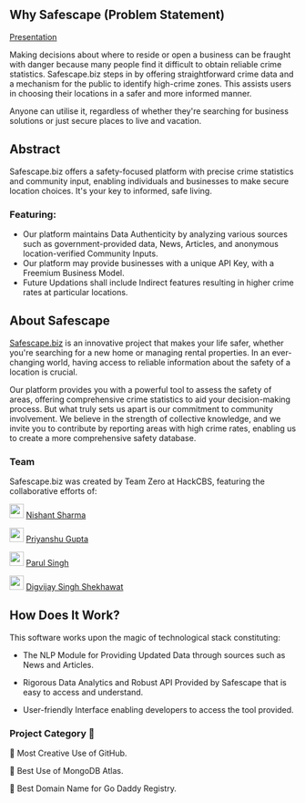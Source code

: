 [](https://github.com/nishant-ai/SafeScape/blob/33c227b2ae251fa014096f6d998309a1c897f053/Wallpaper.png)

## Why Safescape (Problem Statement)

[Presentation](https://github.com/nishant-ai/SafeScape/blob/main/Presentation.pdf)

Making decisions about where to reside or open a business can be fraught with danger because many people find it difficult to obtain reliable crime statistics. Safescape.biz steps in by offering straightforward crime data and a mechanism for the public to identify high-crime zones. This assists users in choosing their locations in a safer and more informed manner.

Anyone can utilise it, regardless of whether they're searching for business solutions or just secure places to live and vacation.


## Abstract
Safescape.biz offers a safety-focused platform with precise crime statistics and community input, enabling individuals and businesses to make secure location choices. It's your key to informed, safe living.

### Featuring:

- Our platform maintains Data Authenticity by analyzing various sources such as government-provided data, News, Articles, and anonymous location-verified Community Inputs.
- Our platform may provide businesses with a unique API Key, with a Freemium Business Model.
- Future Updations shall include Indirect features resulting in higher crime rates at particular locations.

## About Safescape

[Safescape.biz](https://www.safescape.biz) is an innovative project that makes your life safer, whether you're searching for a new home or managing rental properties. In an ever-changing world, having access to reliable information about the safety of a location is crucial.

Our platform provides you with a powerful tool to assess the safety of areas, offering comprehensive crime statistics to aid your decision-making process. But what truly sets us apart is our commitment to community involvement. We believe in the strength of collective knowledge, and we invite you to contribute by reporting areas with high crime rates, enabling us to create a more comprehensive safety database.

### Team

Safescape.biz was created by Team Zero at HackCBS, featuring the collaborative efforts of:

<img src="https://camo.githubusercontent.com/7aef9ce4e3957e1650678f70f36eaea3da867ddbc4b26ccff209cfe2dbf14d51/68747470733a2f2f6f63746f6465782e6769746875622e636f6d2f696d616765732f6f726967696e616c2e706e67" alt="" style="height: 25px; width: auto;" /> [Nishant Sharma](https://www.github.com/nishant-ai)

<img src="https://camo.githubusercontent.com/7aef9ce4e3957e1650678f70f36eaea3da867ddbc4b26ccff209cfe2dbf14d51/68747470733a2f2f6f63746f6465782e6769746875622e636f6d2f696d616765732f6f726967696e616c2e706e67" alt="" style="height: 25px; width: auto;" /> [Priyanshu Gupta](https://www.github.com/nishant-ai)

<img src="https://camo.githubusercontent.com/7aef9ce4e3957e1650678f70f36eaea3da867ddbc4b26ccff209cfe2dbf14d51/68747470733a2f2f6f63746f6465782e6769746875622e636f6d2f696d616765732f6f726967696e616c2e706e67" alt="" style="height: 25px; width: auto;" /> [Parul Singh](https://www.github.com/CodeWithParul)

<img src="https://camo.githubusercontent.com/7aef9ce4e3957e1650678f70f36eaea3da867ddbc4b26ccff209cfe2dbf14d51/68747470733a2f2f6f63746f6465782e6769746875622e636f6d2f696d616765732f6f726967696e616c2e706e67" alt="" style="height: 25px; width: auto;" /> [Digvijay Singh Shekhawat](https://www.github.com/DIGVI962)


## How Does It Work?

This software works upon the magic of technological stack constituting:

- The NLP Module for Providing Updated Data through sources such as News and Articles.

- Rigorous Data Analytics and Robust API Provided by Safescape that is easy to access and understand.

- User-friendly Interface enabling developers to access the tool provided.


### Project Category 🙌

🚩 Most Creative Use of GitHub. 

🚩 Best Use of MongoDB Atlas.

🚩 Best Domain Name for Go Daddy Registry.
